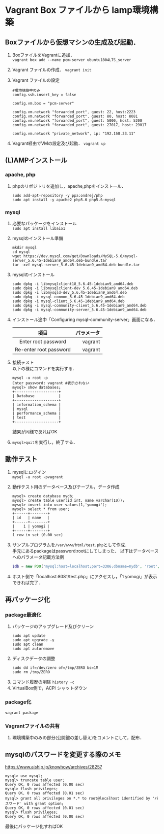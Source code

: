 # Vagrant Box ファイルから lamp環境構築

## Boxファイルから仮想マシンの生成及び起動．
1. BoxファイルをVagrantに追加．  
    `vagrant box add --name pcm-server ubuntu1804LTS_server`

2. Vagrant ファイルの作成．
    `vagrant init`

3. Vagrant ファイルの設定
    ```
    #環境構築中のみ
    config.ssh.insert_key = false

    config.vm.box = "pcm-server"
    
    config.vm.network "forwarded_port", guest: 22, host:2223
    config.vm.network "forwarded_port", guest: 80, host: 8081
    config.vm.network "forwarded_port", guest: 5000, host: 5200
    config.vm.network "forwarded_port", guest: 27017, host: 29017

    config.vm.network "private_network", ip: "192.168.33.11"
    ```
4. Vagrant経由でVMの設定及び起動．  `vagrant up`


## (L)AMPインストール

### apache, php
1. phpのリポジトリを追加し，apache,phpをインストール．
    ```
    sudo add-apt-repository -y ppa:ondrej/php
    sudo apt install -y apache2 php5.6 php5.6-mysql
    ```

### mysql

1. 必要なパッケージをインストール  
    `sudo apt install libaio1`

2. mysqlのインストール準備
    ```
    mkdir mysql
    cd mysql
    wget https://dev.mysql.com/get/Downloads/MySQL-5.6/mysql-server_5.6.45-1debian9_amd64.deb-bundle.tar
    tar -xvf mysql-server_5.6.45-1debian9_amd64.deb-bundle.tar
    ```
3. mysqlのインストール
    ```
    sudo dpkg -i libmysqlclient18_5.6.45-1debian9_amd64.deb
    sudo dpkg -i libmysqlclient-dev_5.6.45-1debian9_amd64.deb  
    sudo dpkg -i libmysqld-dev_5.6.45-1debian9_amd64.deb  
    sudo dpkg -i mysql-common_5.6.45-1debian9_amd64.deb  
    sudo dpkg -i mysql-client_5.6.45-1debian9_amd64.deb  
    sudo dpkg -i mysql-community-client_5.6.45-1debian9_amd64.deb 
    sudo dpkg -i mysql-community-server_5.6.45-1debian9_amd64.deb 
    ```
4. インストール途中「Configuring mysql-community-server」画面になる．

    |項目|パラメータ|
    |:--:|--:|
    |Enter root password| vagrant|
    |Re-enter root password| vagrant|

5. 接続テスト  
    以下の様にコマンドを実行する．
    ```
    mysql -u root -p
    Enter password: vagrant #表示されない
    mysql> show databases;
    +--------------------+
    | Database           |
    +--------------------+
    | information_schema |
    | mysql              |
    | performance_schema |
    | test               |
    +--------------------+
    ```
    結果が同様であればOK

6.  `mysql>quit`を実行し，終了する．

## 動作テスト
1. mysqlにログイン  
    `mysql -u root -pvagrant`

2. 動作テスト用のデータベース及びテーブル，データ作成
    ```
    mysql> create database mydb;
    mysql> create table user(id int, name varchar(10));
    mysql> insert into user values(1,'yomogi');
    mysql> select * from user;
    +------+--------+
    | id   | name   |
    +------+--------+
    |    1 | yomogi |
    +------+--------+
    1 row in set (0.00 sec)
    ```

3. サンプルプログラムを`/var/www/html/test.php`として作成．  
    手元にあるpackageはpassword:rootにしてしまった．
    以下はデータベースへのパラメータ記載方法例
    ```php
    $db = new PDO('mysql:host=localhost;port=3306;dbname=mydb', 'root', 'vagrant');
    ```

4. ホスト側で「localhost:8081/test.php」にアクセスし，「1 yomogi」が表示できれば完了．

## 再パッケージ化
### package最適化
1. パッケージのアップグレード及びクリーン
    ```
    sudo apt update
    sudo apt upgrade -y
    sudo apt clean
    sudo apt autoremove
    ```
2. ディスクデータの調整
    ```
    sudo dd if=/dev/zero of=/tmp/ZERO bs=1M
    sudo rm /tmp/ZERO
    ```
3. コマンド履歴の削除 `history -c`
4. VirtualBox側で，ACPI シャットダウン

### package化
```
vagrant package 
```

### Vagrantファイルの共有
1. 環境構築中のみの部分(公開鍵の差し替え)をコメントにして，配布．


## mysqlのパスワードを変更する際のメモ

https://www.aiship.jp/knowhow/archives/28257

```
mysql> use mysql;
mysql> truncate table user;
Query OK, 0 rows affected (0.00 sec)
mysql> flush privileges;
Query OK, 0 rows affected (0.01 sec)
mysql> grant all privileges on *.* to root@localhost identified by 'パスワード' with grant option;
Query OK, 0 rows affected (0.01 sec)
mysql> flush privileges;
Query OK, 0 rows affected (0.00 sec)
```

最後にパッケージ化すればOK


 



